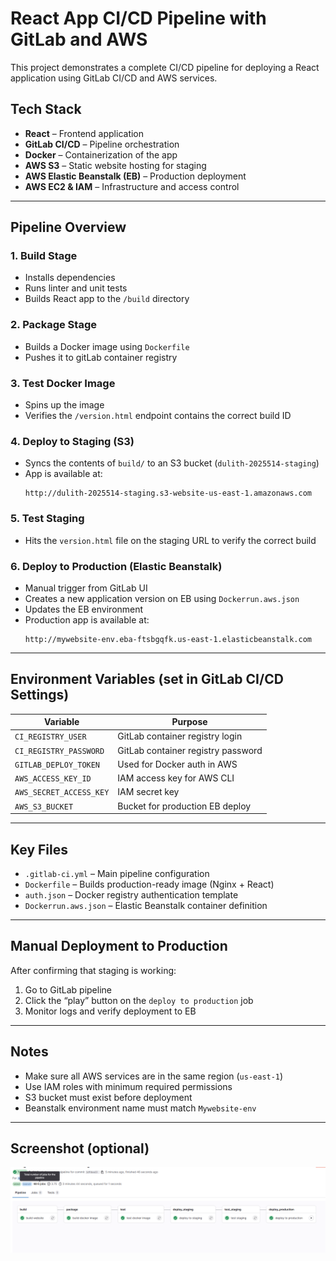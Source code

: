 # React App CI/CD Pipeline with GitLab and AWS

This project demonstrates a complete CI/CD pipeline for deploying a React application using GitLab CI/CD and AWS services.

##  Tech Stack

- **React** – Frontend application
- **GitLab CI/CD** – Pipeline orchestration
- **Docker** – Containerization of the app
- **AWS S3** – Static website hosting for staging
- **AWS Elastic Beanstalk (EB)** – Production deployment
- **AWS EC2 & IAM** – Infrastructure and access control

---

##  Pipeline Overview

### 1. Build Stage
- Installs dependencies
- Runs linter and unit tests
- Builds React app to the `/build` directory

### 2. Package Stage
- Builds a Docker image using `Dockerfile`
- Pushes it to gitLab container registry

### 3. Test Docker Image
- Spins up the image
- Verifies the `/version.html` endpoint contains the correct build ID

### 4. Deploy to Staging (S3)
- Syncs the contents of `build/` to an S3 bucket (`dulith-2025514-staging`)
- App is available at:
  ```
  http://dulith-2025514-staging.s3-website-us-east-1.amazonaws.com
  ```

### 5. Test Staging
- Hits the `version.html` file on the staging URL to verify the correct build

### 6. Deploy to Production (Elastic Beanstalk)
- Manual trigger from GitLab UI
- Creates a new application version on EB using `Dockerrun.aws.json`
- Updates the EB environment
- Production app is available at:
  ```
  http://mywebsite-env.eba-ftsbgqfk.us-east-1.elasticbeanstalk.com
  ```

---

##  Environment Variables (set in GitLab CI/CD Settings)

| Variable             | Purpose                           |
|----------------------|-----------------------------------|
| `CI_REGISTRY_USER`   | GitLab container registry login   |
| `CI_REGISTRY_PASSWORD` | GitLab container registry password |
| `GITLAB_DEPLOY_TOKEN` | Used for Docker auth in AWS      |
| `AWS_ACCESS_KEY_ID`  | IAM access key for AWS CLI       |
| `AWS_SECRET_ACCESS_KEY` | IAM secret key                  |
| `AWS_S3_BUCKET`      | Bucket for production EB deploy   |

---

##  Key Files

- `.gitlab-ci.yml` – Main pipeline configuration
- `Dockerfile` – Builds production-ready image (Nginx + React)
- `auth.json` – Docker registry authentication template
- `Dockerrun.aws.json` – Elastic Beanstalk container definition

---

##  Manual Deployment to Production
After confirming that staging is working:

1. Go to GitLab pipeline
2. Click the “play”  button on the `deploy to production` job
3. Monitor logs and verify deployment to EB

---

##  Notes
- Make sure all AWS services are in the same region (`us-east-1`)
- Use IAM roles with minimum required permissions
- S3 bucket must exist before deployment
- Beanstalk environment name must match `Mywebsite-env`

---

## Screenshot (optional)
![Pipeline Success](./screenshots/Gitlab.png)
